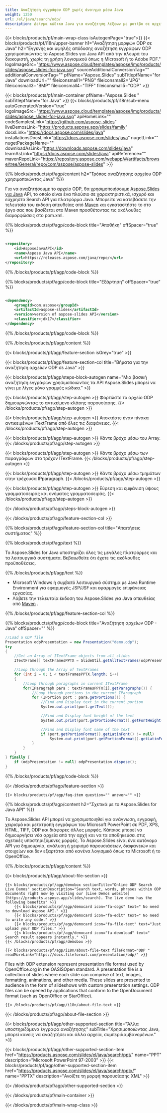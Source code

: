 ```yaml
---
title: Αναζήτηση εγγράφου ODP χωρίς άνοιγμα μέσω Java
weight: 1250
url: /el/java/search/odp/ 
description: Δείγμα κώδικα Java για αναζήτηση λέξεων με μοτίβο σε αρχείο ODP στο Java Runtime Environment για εφαρμογές JSP/JSF και εφαρμογές επιφάνειας εργασίας.
---
```


{{< blocks/products/pf/main-wrap-class isAutogenPage="true">}}
{{< blocks/products/pf/i18n/upper-banner h1="Αναζήτηση μορφών ODP σε Java" h2="Εγγενής και υψηλής απόδοσης αναζήτηση εγγράφων ODP χρησιμοποιώντας το Aspose.Slides για Java API από την πλευρά του διακομιστή, χωρίς τη χρήση λογισμικού όπως η Microsoft ή το Adobe PDF." logoImageSrc="https://www.aspose.cloud/templates/aspose/img/products/slides/aspose_slides-for-java.svg" sourceAdditionalConversionTag="" additionalConversionTag="" pfName="Aspose.Slides" subTitlepfName="for Java" downloadUrl="" fileiconsmall1="PNG" fileiconsmall2="JPG" fileiconsmall3="BMP" fileiconsmall4="TIFF" fileiconsmall5="ODP" >}}

{{< blocks/products/pf/main-container pfName="Aspose.Slides " subTitlepfName="for Java" >}}
{{< blocks/products/pf/i18n/sub-menu autoGeneratedVersion="true" logoImageSrc="https://www.aspose.cloud/templates/aspose/img/products/slides/aspose_slides-for-java.svg" apiHomeLink="" codeSamplesLink="https://github.com/aspose-slides" liveDemosLink="https://products.aspose.app/slides/family" docsLink="https://docs.aspose.com/slides/java" installationsDocsLink="https://docs.aspose.com/slides/java" nugetLink="" nugetPackageName="" downloadAsLink="https://downloads.aspose.com/slides/java" learnAsLink="https://docs.aspose.com/slides/java" apiReference="" mavenRepoLink="https://repository.aspose.com/webapp/#/artifacts/browse/tree/General/repo/com/aspose/aspose-slides" >}}

{{% blocks/products/pf/agp/content h2="Τρόπος αναζήτησης αρχείου ODP χρησιμοποιώντας Java" %}}

 Για να αναζητήσουμε το αρχείο ODP, θα χρησιμοποιήσουμε
 [Aspose.Slides για Java](https://products.aspose.com/slides/el/java)
 API, το οποίο είναι ένα πλούσιο σε χαρακτηριστικά, ισχυρό και εύχρηστο Search API για πλατφόρμα Java. Μπορείτε να κατεβάσετε την τελευταία του έκδοση απευθείας από
 [Maven](https://repository.aspose.com/webapp/#/artifacts/browse/tree/General/repo/com/aspose/aspose-slides)
 και εγκαταστήστε το στο έργο σας που βασίζεται στο Maven προσθέτοντας τις ακόλουθες διαμορφώσεις στο pom.xml.

{{% blocks/products/pf/agp/code-block title="Αποθήκη" offSpacer="true" %}}

```xml

<repository>
    <id>AsposeJavaAPI</id>
    <name>Aspose Java API</name>
    <url>https://releases.aspose.com/java/repo/</url>
</repository>

```

{{% /blocks/products/pf/agp/code-block %}}

{{% blocks/products/pf/agp/code-block title="Εξάρτηση" offSpacer="true" %}}

```xml

<dependency>
    <groupId>com.aspose</groupId>
    <artifactId>aspose-slides</artifactId>
    <version>version of aspose-slides API</version>
    <classifier>jdk17</classifier>
</dependency>
```

{{% /blocks/products/pf/agp/code-block %}}

{{% /blocks/products/pf/agp/content %}}

{{< blocks/products/pf/agp/feature-section isGrey="true" >}}


{{< blocks/products/pf/agp/feature-section-col title="Βήματα για την αναζήτηση αρχείων ODP σε Java" >}}

{{< blocks/products/pf/agp/steps-block-autogen name="Μια βασική αναζήτηση εγγράφων χρησιμοποιώντας τα API Aspose.Slides μπορεί να γίνει με λίγες μόνο γραμμές κώδικα." >}}

{{< blocks/products/pf/agp/step-autogen >}}
Φορτώστε το αρχείο ODP δημιουργώντας το αντικείμενο κλάσης παρουσίασης.
{{< /blocks/products/pf/agp/step-autogen >}}

{{< blocks/products/pf/agp/step-autogen >}}
Αποκτήστε έναν πίνακα αντικειμένων ITextFrame από όλες τις διαφάνειες.
{{< /blocks/products/pf/agp/step-autogen >}}

{{< blocks/products/pf/agp/step-autogen >}}
Κάντε βρόχο μέσω του Array.
{{< /blocks/products/pf/agp/step-autogen >}}

{{< blocks/products/pf/agp/step-autogen >}}
Κάντε βρόχο μέσω των παραγράφων στο τρέχον ITextFrame.
{{< /blocks/products/pf/agp/step-autogen >}}

{{< blocks/products/pf/agp/step-autogen >}}
Κάντε βρόχο μέσω τμημάτων στην τρέχουσα IPparagraph.
{{< /blocks/products/pf/agp/step-autogen >}}

{{< blocks/products/pf/agp/step-autogen >}}
Εύρεση και εμφάνιση ύψους γραμματοσειράς και ονόματος γραμματοσειράς.
{{< /blocks/products/pf/agp/step-autogen >}}

{{< /blocks/products/pf/agp/steps-block-autogen >}}

{{< /blocks/products/pf/agp/feature-section-col >}}

{{% blocks/products/pf/agp/feature-section-col title="Απαιτήσεις συστήματος" %}}

{{% blocks/products/pf/agp/text %}}

 Το Aspose.Slides for Java υποστηρίζει όλες τις μεγάλες πλατφόρμες και τα λειτουργικά συστήματα. Βεβαιωθείτε ότι έχετε τις ακόλουθες προϋποθέσεις.

{{% /blocks/products/pf/agp/text %}}

- Microsoft Windows ή συμβατό λειτουργικό σύστημα με Java Runtime Environment για εφαρμογές JSP/JSF και εφαρμογές επιφάνειας εργασίας.
- Λάβετε την τελευταία έκδοση του Aspose.Slides για Java απευθείας από
 [Maven](https://repository.aspose.com/webapp/#/artifacts/browse/tree/General/repo/com/aspose/aspose-slides) .

{{% /blocks/products/pf/agp/feature-section-col %}}

{{% blocks/products/pf/agp/code-block title="Αναζήτηση αρχείων ODP - Java" offSpacer="" %}}

```cs
//Load a ODP file
Presentation odpPresentation = new Presentation("demo.odp");
try 
{
    //Get an Array of ITextFrame objects from all slides
    ITextFrame[] textFramesPPTX = SlideUtil.getAllTextFrames(odpPresentation, true);

    //Loop through the Array of TextFrames
    for (int i = 0; i < textFramesPPTX.length; i++)
    {
        //Loop through paragraphs in current ITextFrame
        for(IParagraph para : textFramesPPTX[i].getParagraphs()) {
            //Loop through portions in the current IParagraph
            for (IPortion port : para.getPortions()) {
                //Find and Display text in the current portion
                System.out.print(port.getText());

                //Find and Display font height of the text
                System.out.print(port.getPortionFormat().getFontHeight());

                //Find and Display font name of the text
                if (port.getPortionFormat().getLatinFont() != null)
                    System.out.print(port.getPortionFormat().getLatinFont().getFontName());
            }
        }
    }
} finally {
    if (odpPresentation != null) odpPresentation.dispose();
}  

```

{{% /blocks/products/pf/agp/code-block %}}

{{< /blocks/products/pf/agp/feature-section >}}

    {{< blocks/products/pf/agp/faq-item question="" answer="" >}}
 

<!-- aboutfile Starts -->

{{% blocks/products/pf/agp/content h2="Σχετικά με το Aspose.Slides for Java API" %}}

 Το Aspose.Slides API μπορεί να χρησιμοποιηθεί για ανάγνωση, εγγραφή, χειρισμό και μετατροπή εγγράφων του Microsoft PowerPoint σε PDF, XPS, HTML, TIFF, ODP και διάφορες άλλες μορφές. Κάποιος μπορεί να δημιουργήσει νέα αρχεία από την αρχή και να τα αποθηκεύσει στις σχετικές υποστηριζόμενες μορφές. Το Aspose.Slides είναι ένα αυτόνομο API για δημιουργία, ανάλυση ή χειρισμό παρουσιάσεων, διαφανειών και στοιχείων και δεν εξαρτάται από κανένα λογισμικό όπως το Microsoft ή το OpenOffice.  



{{% /blocks/products/pf/agp/content %}}

{{< blocks/products/pf/agp/about-file-section >}}

    {{< blocks/products/pf/agp/demobox sectionTitle="Online ODP Search Live Demos" sectionDescription="Search text, words, phrases within ODP documents right now by visiting our [Live Demos website](https://products.aspose.app/slides/search). The live demo has the following benefits" >}}
        {{< blocks/products/pf/agp/democard icon="fa-cogs" text=" No need to download Aspose API." >}}
        {{< blocks/products/pf/agp/democard icon="fa-edit" text=" No need to write any code." >}}
        {{< blocks/products/pf/agp/democard icon="fa-file-text" text="Just upload your ODP files." >}}
        {{< blocks/products/pf/agp/democard icon="fa-download" text=" Search result appears instantly." >}}
    {{< /blocks/products/pf/agp/demobox >}}

    {{< blocks/products/pf/agp/i18n/about-file-text fileFormat="ODP " readMoreLink="https://docs.fileformat.com/presentation/odp/" >}}
Files with ODP extension represent presentation file format used by OpenOffice.org in the OASISOpen standard. A presentation file is a collection of slides where each slide can comprise of text, images, formatting, animations, and other media. These slides are presented to audience in the form of slideshows with custom presentation settings. ODP files can be opened by applications that conform to the OpenDocument format (such as OpenOffice or StarOffice). 

    {{< /blocks/products/pf/agp/i18n/about-file-text >}}

{{< /blocks/products/pf/agp/about-file-section >}}

<!-- aboutfile Ends -->

{{< blocks/products/pf/agp/other-supported-section title="Άλλα υποστηριζόμενα έγγραφα αναζήτησης" subTitle="Χρησιμοποιώντας Java, μπορεί κανείς να αναζητήσει και άλλα αρχεία, συμπεριλαμβανομένων." >}}

{{< blocks/products/pf/agp/other-supported-section-item href="https://products.aspose.com/slides/el/java/search/ppt/" name="PPT" description="Microsoft PowerPoint 97-2003" >}}
{{< blocks/products/pf/agp/other-supported-section-item href="https://products.aspose.com/slides/el/java/search/pptx/" name="PPTX" description="Ανοίξτε τη μορφή παρουσίασης XML" >}}

{{< /blocks/products/pf/agp/other-supported-section >}}

{{< /blocks/products/pf/main-container >}}
    
{{< /blocks/products/pf/main-wrap-class >}}